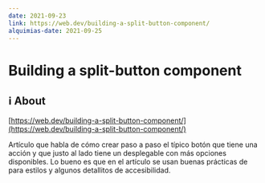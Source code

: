 ```yaml
---
date: 2021-09-23
link: https://web.dev/building-a-split-button-component/
alquimias-date: 2021-09-25
---
```


# Building a split-button component

## ℹ️ About

[https://web.dev/building-a-split-button-component/](https://web.dev/building-a-split-button-component/)

Artículo que habla de cómo crear paso a paso el típico botón que tiene una acción y que justo al lado tiene un desplegable con más opciones disponibles. Lo bueno es que en el artículo se usan buenas prácticas de para estilos y algunos detallitos de accesibilidad.


